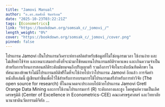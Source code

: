 ```yaml
---
title: "Jamovi Manual"
author: "อ.ดร.สมศักดิ์ จันทร์เอม"
date: "2025-10-23T03:22:21Z"
tags: [Econometrics]
link: "https://bookdown.org/somsak_c/_jomovi_/"
length_weight: "0%"
cover: "https://bookdown.org/somsak_c/_jomovi_/cover.png"
pinned: false
---
```


โปรแกรม Jamovi เป็นโปรแกรมวิเคราะห์ทางสถิตสำหรับข้อมูลที่ไม่ใช่อนุกรมเวลา ใช้งานง่าย และไม่เสียค่าใช้จ่าย และเหมาะสมอย่างยิ่งที่จะนำมาใช้ทดแทนโปรแกรมสถิติราคาแพง และเกินความจำเป็นสำหรับการเรียนการสอนสถิติระดับมัธยมจนถึงปริญญาตรี รวมถึงการวิจัยในระดับบัณฑิตศึกษา ในทัศนะของข้าพเจ้าไม่มีโปรแกรมสถิติฟรีใดที่จะใช้ง่ายไปกว่าโปรแกรม Jamovi อีกแล้ว การจัดทำหนังสือเล่มนี้ ผู้เขียนทำขึ้นเพื่อไว้ใช้สำหรับการอบรมการใช้โปรแกรมเสรีสำหรับการทำวิจัย (The open source for research) ที่ในอนาคตจะประกอบไปด้วยโปรแกรม Jamovi Gretl Orange Data Mining และการใช้งานโปรแกรมอาร์ (R) ระดับกลางและสูง โดยศูนย์ความเป็นเลิศเศรษฐมิติ (Center of Excellence in Econometrics-CEE) คณะเศรษฐศาสตร์ และวิทยาลัยนานาชาตินวัตกรรมดิจิทัล ...
